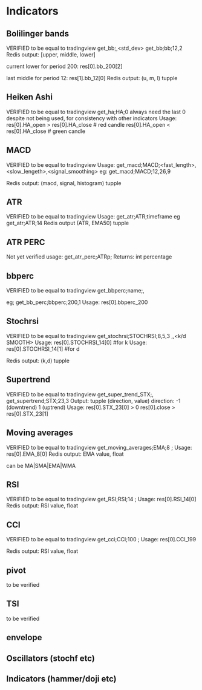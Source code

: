 # Indicators

## Bolilinger bands
VERIFIED to be equal to tradingview
get_bb;<name><period>,<std_dev>
get_bb;bb;12,2
Redis output: [upper, middle, lower]

current lower for period 200:
res[0].bb_200[2]

last middle for period 12:
res[1].bb_12[0]
Redis output: (u, m, l) tupple

## Heiken Ashi
VERIFIED to be equal to tradingview
get_ha;HA;0
always need the last 0 despite not being used, for consistency with other indicators
Usage:
res[0].HA_open > res[0].HA_close # red candle
res[0].HA_open < res[0].HA_close # green candle

## MACD
VERIFIED to be equal to tradingview
Usage: get_macd;MACD;<fast_length>,<slow_lengeth>,<signal_smoothing>
eg: get_macd;MACD;12,26,9

Redis output: (macd, signal, histogram) tupple

## ATR
VERIFIED to be equal to tradingview
Usage: get_atr;ATR;timeframe
eg get_atr;ATR;14
Redis output (ATR, EMA50) tupple


## ATR PERC
Not yet verified
usage: get_atr_perc;ATRp;<ATR length><Period lookback>
Returns: int percentage


## bbperc
VERIFIED to be equal to tradingview
get_bbperc;name;<period>,<std dev>

eg; get_bb_perc;bbperc;200,1
Usage: res[0].bbperc_200

## Stochrsi
VERIFIED to be equal to tradingview
get_stochrsi;STOCHRSI;8,5,3
<RSI length>,<STOCH length>,<k/d SMOOTH>
Usage: res[0].STOCHRSI_14[0] #for k
Usage: res[0].STOCHRSI_14[1] #for d

Redis output: (k,d) tupple

## Supertrend
VERIFIED to be equal to tradingview
get_super_trend_STX;<ATR Period>,<ATR Multiplier>
get_supertrend;STX;23,3
Output: tupple (direction, value)
direction: -1 (downtrend)
            1 (uptrend)
Usage:
res[0].STX_23[0] > 0
res[0].close > res[0].STX_23[1]

## Moving averages
VERIFIED to be equal to tradingview
get_moving_averages;EMA;8
<function>;<MA><timeframe>
Usage: res[0].EMA_8[0]
Redis output: EMA value, float

<MA> can be MA|SMA|EMA|WMA

## RSI
VERIFIED to be equal to tradingview
get_RSI;RSI;14
<function>;<string><RSI length>
Usage: res[0].RSI_14[0]
Redis output: RSI value, float

## CCI
VERIFIED to be equal to tradingview
get_cci;CCI;100
<function>;<string><CCI length>
Usage: res[0].CCI_199

Redis output: RSI value, float

## pivot
to be verified

## TSI
to be verified

## envelope


## Oscillators (stochf etc)

## Indicators (hammer/doji etc)
